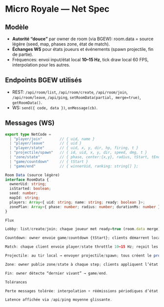 # Micro Royale — Net Spec

## Modèle
- **Autorité “douce”** par owner de room (via BGEW): room.data = source légère (seed, map, phases zone, état de match).
- **Échanges WS** pour états joueurs et événements (spawn projectile, fin de partie).
- Fréquences: envoi input/état local **10–15 Hz**, tick draw local 60 FPS, interpolation pour les autres.

## Endpoints BGEW utilisés
- REST: `/api/room/list`, `/api/room/create`, `/api/room/join`, `/api/room/leave`, `/api/ping`, `setRoomData(partial, merge=true)`, `getRoomData()`.
- WS: `send({ code, data })`, `onMessage(cb)`.

## Messages (WS)
```ts
export type NetCode =
  | "player/join"        // { uid, name }
  | "player/leave"       // { uid }
  | "player/state"       // { uid, x, y, dir, hp, firing, t }
  | "projectile/spawn"   // { id, uid, x, y, dir, speed, dmg, t }
  | "zone/state"         // { phase, center:{x,y}, radius, tStart, tEnd }
  | "game/countdown"     // { tStart }
  | "game/end"           // { winnerUid, ranking: string[] };

Room Data (source légère)
interface RoomData {
  ownerUid: string;
  isStarted: boolean;
  seed: number;
  mapId: string;
  players: Array<{ uid: string; name: string; ready: boolean }>;
  zonePlan: Array<{ phase: number; radius: number; durationMs: number }>;
}

Flux

Lobby: list/create/join; chaque joueur met ready=true (room.data merge).

Countdown: owner envoie game/countdown {tStart}; clients démarrent localement à tStart.

Match: chaque client envoie player/state throttle 10–15 Hz; reçoit les autres; interpole.

Projectile: au tir local → envoyer projectile/spawn; tous créent le projectile (id déterministe).

Zone: owner publie zone/state à chaque step; clients appliquent l’état reçu.

Fin: owner détecte “dernier vivant” → game/end.

Tolérances

Perte messages tolérée: interpolation + réémissions périodiques d’état.

Latence affichée via /api/ping moyenne glissante.
